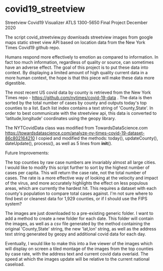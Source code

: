 # covid19_streetview

Streetview Covid19 Visualizer
ATLS 1300-5650 Final Project
December 2020

The script covid_streetview.py downloads streetview images from google maps 
static street view API based on location data from the New York Times Covid19 
github repo.

Humans respond more effectively to emotion as compared to information. In fact
too much information, regardless of quality or source, can sometimes have an
adverse effect. The goal of this project is to put these data into context.
By displaying a limited amount of high quality current data in a more human 
context, the hope is that this piece will make these data more digestible.

The most recent US covid data by county is retrieved from the New York Times
repo - https://github.com/nytimes/covid-19-data . The data is then sorted by
the total number of cases by county and outputs today's top counties to a list.
Each list index contains a text string of 'County,State'. In order to best
communicate with the streetview api, this data is converted to
'latitude,longitude' coordinates using the geopy library.

The NYTCovidData class was modified from TowardsDataScience.com
https://towardsdatascience.com/analyze-ny-times-covid-19-dataset-86c802164210
I copied and modified the methods: today(), updateCounty(), dateUpdate(),
process(), as well as 5 lines from __init__().

Future Improvements:
    
The top counties by raw case numbers are invariably almost all large cities.
I would like to modify this script further to sort by the highest number of
cases per capita. This will return the case rate, not the total number of cases.
The rate is a more effective way of looking at the velocity and impact of the
virus, and more accurately highlights the effect on less populous areas, which
are currently the hardest hit. This requires a dataset with each county's
population to compare total cases against. I'm not sure where to find best
or cleanest data for 1,929 counties, or if I should use the FIPS system?

The images are just downloaded to a pre-existing generic folder. I want to
add a method to create a new folder for each date. This folder will contain
the images, as well as a csv file generated by the method containing the
original 'County,State' string, the new 'lat,lon' string, as well as the
address text string generated by geopy and additional covid data for each day.

Eventually, I would like to make this into a live viewer of the images which
will display on screen a tiled montage of the images from the top counties by
case rate, with the address text and current covid data overlaid. The speed at
which the images update will be relative to the current national caseload.